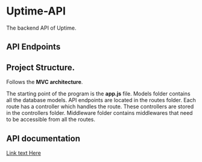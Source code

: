 # Uptime-API
The backend API of Uptime.

## API Endpoints




## Project Structure.

Follows the **MVC architecture**.

The starting point of the program is the **app.js** file.
Models folder contains all the database models.
API endpoints are located in the routes folder. Each route has a controller which handles the route. These controllers are stored in the controllers folder.
Middleware folder contains middlewares that need to be accessible from all the routes. 

## API documentation
[Link text Here](https://documenter.getpostman.com/view/19193041/UVXomtgq)
